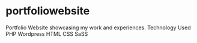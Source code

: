 # portfoliowebsite
Portfolio Website showcasing my work and experiences.
Technology Used
PHP
Wordpress
HTML
CSS
SaSS

